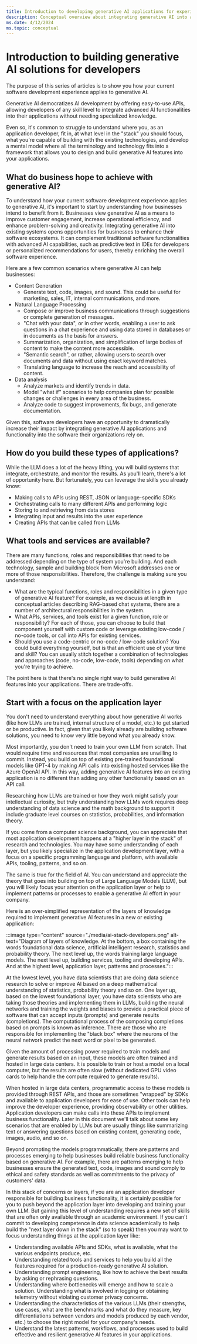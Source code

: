 ```yaml
---
title: Introduction to developing generative AI applications for experienced developers
description: Conceptual overview about integrating generative AI into applications, exploring its business benefits, operational fundamentals, and the potential of large language models (LLMs).
ms.date: 4/12/2024
ms.topic: conceptual
---
```


# Introduction to building generative AI solutions for developers

The purpose of this series of articles is to show you how your current software development experience applies to generative AI.

Generative AI democratizes AI development by offering easy-to-use APIs, allowing developers of any skill level to integrate advanced AI functionalities into their applications without needing specialized knowledge. 

Even so, it's common to struggle to understand where you, as an application developer, fit in, at what level in the "stack" you should focus, what you're capable of building with the existing technologies, and develop a mental model where all the terminology and technology fits into a framework that allows you to design and build generative AI features into your applications.


## What do business hope to achieve with generative AI?

To understand how your current software development experience applies to generative AI, it's important to start by understanding how businesses intend to benefit from it. Businesses view generative AI as a means to improve customer engagement, increase operational efficiency, and enhance problem-solving and creativity. Integrating generative AI into existing systems opens opportunities for businesses to enhance their software ecosystems. It can complement traditional software functionalities with advanced AI capabilities, such as predictive text in IDEs for developers or personalized recommendations for users, thereby enriching the overall software experience.

Here are a few common scenarios where generative AI can help businesses:

- Content Generation 
  -	Generate text, code, images, and sound. This could be useful for marketing, sales, IT, internal communications, and more.
- Natural Language Processing
  - Compose or improve business communications through suggestions or complete generation of messages.
  - "Chat with your data", or in other words, enabling a user to ask questions in a chat experience and using data stored in databases or in documents as the basis for answers.
  -	Summarization, organization, and simplification of large bodies of content to make the content more accessible.
  - "Semantic search", or rather, allowing users to search over documents and data without using exact keyword matches.
  - Translating language to increase the reach and accessibility of content.
- Data analysis
  - Analyze markets and identify trends in data.
  - Model "what if" scenarios to help companies plan for possible changes or challenges in every area of the business.
  - Analyze code to suggest improvements, fix bugs, and generate documentation.

Given this, software developers have an opportunity to dramatically increase their impact by integrating generative AI applications and functionality into the software their organizations rely on.

## How do you build these types of applications?

While the LLM does a lot of the heavy lifting, you will build systems that integrate, orchestrate, and monitor the results. As you'll learn, there's a lot of opportunity here. But fortunately, you can leverage the skills you already know:

- Making calls to APIs using REST, JSON or language-specific SDKs
- Orchestrating calls to many different APIs and performing logic
- Storing to and retrieving from data stores
- Integrating input and results into the user experience
- Creating APIs that can be called from LLMs

## What tools and services are available?

There are many functions, roles and responsibilities that need to be addressed depending on the type of system you're building. And each technology, sample and building block from Microsoft addresses one or more of those responsibilities. Therefore, the challenge is making sure you understand:

- What are the typical functions, roles and responsibilities in a given type of generative AI feature? For example, as we discuss at length in conceptual articles describing RAG-based chat systems, there are a number of architectural responsibilities in the system. 
- What APIs, services, and tools exist for a given function, role or responsibility? For each of those, you can choose to build that component yourself with custom code or leverage existing low-code / no-code tools, or call into APIs for existing services.
- Should you use a code-centric or no-code / low-code solution? You could build everything yourself, but is that an efficient use of your time and skill? You can usually stitch together a combination of technologies and approaches (code, no-code, low-code, tools) depending on what you're trying to achieve.

The point here is that there's no single right way to build generative AI features into your applications. There are trade-offs.


## Start with a focus on the application layer

You don't need to understand everything about how generative AI works (like how LLMs are trained, internal structure of a model, etc.) to get started or be productive. In fact, given that you likely already are building software solutions, you need to know very little beyond what you already know. 

Most importantly, you don't need to train your own LLM from scratch. That would require time and resources that most companies are unwilling to commit. Instead, you build on top of existing pre-trained foundational models like GPT-4 by making API calls into existing hosted services like the Azure OpenAI API. In this way, adding generative AI features into an existing application is no different than adding any other functionality based on an API call.

Researching how LLMs are trained or how they work might satisfy your intellectual curiosity, but truly understanding how LLMs work requires deep understanding of data science and the math background to support it include graduate level courses on statistics, probabilities, and information theory. 

If you come from a computer science background, you can appreciate that most application development happens at a "higher layer in the stack" of research and technologies. You may have some understanding of each layer, but you likely specialize in the application development layer, with a focus on a specific programming language and platform, with available APIs, tooling, patterns, and so on.

The same is true for the field of AI. You can understand and appreciate the theory that goes into building on top of Large Language Models (LLM), but you will likely focus your attention on the application layer or help to implement patterns or processes to enable a generative AI effort in your company.

Here is an over-simplified representation of the layers of knowledge required to implement generative AI features in a new or existing application:

:::image type="content" source="./media/ai-stack-developers.png" alt-text="Diagram of layers of knowledge. At the bottom, a box containing the words foundational data science, artificial intelligent research, statistics and probability theory. The next level up, the words training large language models. The next level up, building services, tooling and developing APIs. And at the highest level, application layer, patterns and processes.":::

At the lowest level, you have data scientists that are doing data science research to solve or improve AI based on a deep mathematical understanding of statistics, probability theory and so on.
One layer up, based on the lowest foundational layer, you have data scientists who are taking those theories and implementing them in LLMs, building the neural networks and training the weights and biases to provide a practical piece of software that can accept inputs (prompts) and generate results (completions). The computational process of the composing completions based on prompts is known as inference. There are those who are responsible for implementing the "black box" where the neurons of the neural network predict the next word or pixel to be generated.

Given the amount of processing power required to train models and generate results based on an input, these models are often trained and hosted in large data centers. It is possible to train or host a model on a local computer, but the results are often slow (without dedicated GPU video cards to help handle the compute required to generate results).

When hosted in large data centers, programmatic access to these models is provided through REST APIs, and those are sometimes "wrapped" by SDKs and available to application developers for ease of use. Other tools can help improve the developer experience, providing observability or other utilities.
Application developers can make calls into these APIs to implement business functionality. Later in this document we'll talk about some key scenarios that are enabled by LLMs but are usually things like summarizing text or answering questions based on existing content, generating code, images, audio, and so on.

Beyond prompting the models programmatically, there are patterns and processes emerging to help businesses build reliable business functionality based on generative AI. For example, there are patterns emerging to help businesses ensure the generated text, code, images and sound comply to ethical and safety standards as well as commitments to the privacy of customers' data.

In this stack of concerns or layers, if you are an application developer responsible for building business functionality, it is certainly possible for you to push beyond the application layer into developing and training your own LLM. But gaining this level of understanding requires a new set of skills that are often only available through an academic environment. If you can't commit to developing competence in data science academically to help build the "next layer down in the stack" (so to speak) then you may want to focus understanding things at the application layer like:

- Understanding available APIs and SDKs, what is available, what the various endpoints produce, etc.
- Understanding related tools and services to help you build all the features required for a production-ready generative AI solution.
- Understanding prompt engineering, like how to achieve the best results by asking or rephrasing questions. 
- Understanding where bottlenecks will emerge and how to scale a solution. Understanding what is involved in logging or obtaining telemetry without violating customer privacy concerns.
- Understanding the characteristics of the various LLMs (their strengths, use cases, what are the benchmarks and what do they measure, key differentiations between vendors and models produced by each vendor, etc.) to choose the right model for your company's needs.
- Understand the latest patterns, workflows, and processes used to build effective and resilient generative AI features in your applications.
